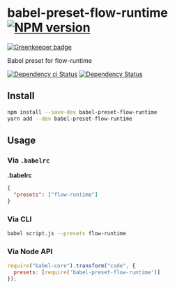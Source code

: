 # babel-preset-flow-runtime [![NPM version][npm-image]][npm-url]

[![Greenkeeper badge](https://badges.greenkeeper.io/christophehurpeau/babel-preset-flow-runtime.svg)](https://greenkeeper.io/)

Babel preset for flow-runtime

[![Dependency ci Status][dependencyci-image]][dependencyci-url]
[![Dependency Status][daviddm-image]][daviddm-url]

## Install

```bash
npm install --save-dev babel-preset-flow-runtime
yarn add --dev babel-preset-flow-runtime
```

## Usage

### Via `.babelrc`

**.babelrc**

```json
{
  "presets": ["flow-runtime"]
}
```

### Via CLI

```sh
babel script.js --presets flow-runtime
```

### Via Node API

```javascript
require("babel-core").transform("code", {
  presets: [require('babel-preset-flow-runtime')]
});
```

[npm-image]: https://img.shields.io/npm/v/babel-preset-flow-runtime.svg?style=flat-square
[npm-url]: https://npmjs.org/package/babel-preset-flow-runtime
[daviddm-image]: https://david-dm.org/christophehurpeau/babel-preset-flow-runtime.svg?style=flat-square
[daviddm-url]: https://david-dm.org/christophehurpeau/babel-preset-flow-runtime
[dependencyci-image]: https://dependencyci.com/github/christophehurpeau/babel-preset-flow-runtime/badge?style=flat-square
[dependencyci-url]: https://dependencyci.com/github/christophehurpeau/babel-preset-flow-runtime
